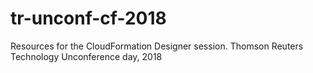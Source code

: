 # tr-unconf-cf-2018
Resources for the CloudFormation Designer session. Thomson Reuters Technology Unconference day, 2018
